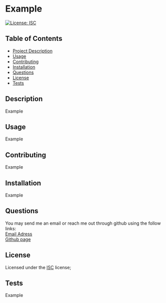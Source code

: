 
# Example

[![License: ISC](https://img.shields.io/badge/License-ISC-blue.svg)](https://opensource.org/licenses/ISC)

## Table of Contents
- [Project Description](#description)
- [Usage](#usage)
- [Contributing](#contributing)
- [Installation](#installation)
- [Questions](#questions)
- [License](#license)
- [Tests](#tests)

## Description
Example

## Usage
Example

## Contributing 
Example

## Installation
Example

## Questions
You may send me an email or reach me out through github using the follow links:  
[Email Adress](Example)  
[Github page](https://github.com/Example)

## License
Licensed under the [ISC](https://choosealicense.com/licenses/isc/) license;

## Tests
Example
    